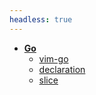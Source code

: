 ```yaml
---
headless: true
---
```


- [**Go**](/go/docs/go)
  - [vim-go](/go/docs/go/vim-go)
  - [declaration](/go/docs/go/declaration)
  - [slice](/go/docs/go/slice)
